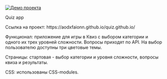 <a href="https://ibb.co/3RF81MX"><img src="https://i.ibb.co/HhPM7xv/image.jpg" alt="Демо проекта" border="0" /></a>
<p>Quiz app</p>
<p>Ссылка на проект: https://aodxfaionn.github.io/quiz.github.io/ </p>
<p>Функционал: приложение для игры в Квиз с выбором категории и одного их трех уровней сложности. Вопросы приходят по API. На выбор пользователю доступны три цветовые темы.</p>
<p>Страницы: стартовая - выбор категории и уровня сложности, вопросы квиза и результаты.</p>
<p>CSS: использованы CSS-modules.</p>
